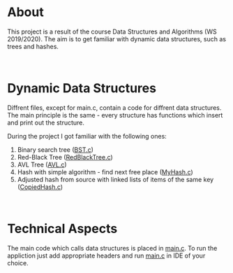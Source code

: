 # About

This project is a result of the course Data Structures and Algorithms (WS 2019/2020). The aim is to get familiar with dynamic data structures, such as trees and hashes. 

<br>

# Dynamic Data Structures 

Diffrent files, except for main.c, contain a code for diffrent data structures. The main principle is the same - every structure has functions which insert and print out the structure.

During the project I got familiar with the following ones:
1. Binary search tree ([BST.c](./BST.c))
2. Red-Black Tree ([RedBlackTree.c](./RedBlackTree.c))
3. AVL Tree ([AVL.c](./AVL.c))
4. Hash with simple algorithm - find next free place ([MyHash.c](./MyHash.c))
5. Adjusted hash from source with linked lists of items of the same key ([CopiedHash.c](./CopiedHash.c))

<br>

# Technical Aspects

The main code which calls data structures is placed in [main.c](./main.c).
To run the appliction just add appropriate headers and run [main.c](./main.c) in IDE of your choice.
